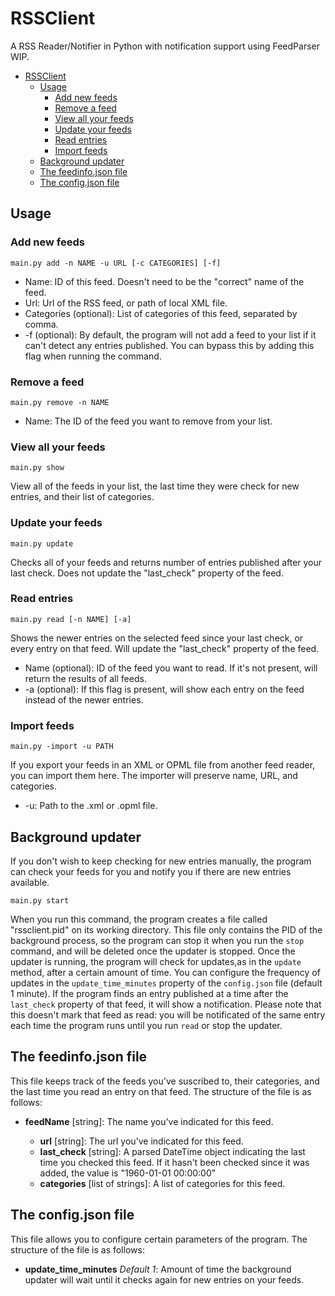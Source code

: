 # RSSClient
A RSS Reader/Notifier in Python with notification support using FeedParser
WIP.

- [RSSClient](#rssclient)
  - [Usage](#usage)
    - [Add new feeds](#add-new-feeds)
    - [Remove a feed](#remove-a-feed)
    - [View all your feeds](#view-all-your-feeds)
    - [Update your feeds](#update-your-feeds)
    - [Read entries](#read-entries)
    - [Import feeds](#import-feeds)
  - [Background updater](#background-updater)
  - [The feedinfo.json file](#the-feedinfojson-file)
  - [The config.json file](#the-configjson-file)

## Usage

### Add new feeds

    main.py add -n NAME -u URL [-c CATEGORIES] [-f]
  

 - Name: ID of this feed. Doesn't need to be the "correct" name of the feed.
 - Url: Url of the RSS feed, or path of local XML file.
 - Categories (optional): List of categories of this feed, separated by comma.
 - -f (optional): By default, the program will not add a feed to your list if it can't detect any entries published. You can bypass this by adding this flag when running the command.
### Remove a feed

    main.py remove -n NAME

 - Name: The ID of the feed you want to remove from your list.

### View all your feeds

    main.py show
View all of the feeds in your list, the last time they were check for new entries, and their list of categories.
### Update your feeds

    main.py update
Checks all of your feeds and returns number of entries published after your last check. Does not update the "last_check" property of the feed.
### Read entries

    main.py read [-n NAME] [-a]
Shows the newer entries on the selected feed since your last check, or every entry on that feed. Will update the "last_check" property of the feed.

 - Name (optional): ID of the feed you want to read. If it's not present, will return the results of all feeds.
 - -a (optional): If this flag is present, will show each entry on the feed instead of the newer entries.

### Import feeds

    main.py -import -u PATH
If you export your feeds in an XML or OPML file from another feed reader, you can import them here. The importer will preserve name, URL, and categories.

 - -u: Path to the .xml or .opml file.
## Background updater
If you don't wish to keep checking for new entries manually, the program can check your feeds for you and notify you if there are new entries available. 

    main.py start
When you run this command, the program creates a file called "rssclient.pid" on its working directory. This file only contains the PID of the background process, so the program can stop it when you run the `stop` command, and will be deleted once the updater is stopped.
Once the updater is running, the program will check for updates,as in the `update` method, after a certain amount of time. You can configure the frequency of updates in the `update_time_minutes` property of the `config.json` file (default 1 minute).
If the program finds an entry published at a time after the `last_check` property of that feed, it will show a notification. Please note that this doesn't mark that feed as read: you will be notificated of the same entry each time the program runs until you run `read` or stop the updater.
## The feedinfo.json file
This file keeps track of the feeds you've suscribed to, their categories, and the last time you read an entry on that feed.
The structure of the file is as follows:

 - **feedName** [string]: The name you've indicated for this feed.

	 - **url** [string]: The url you've indicated for this feed.
	 -  **last_check** [string]: A parsed DateTime object indicating the last time you 	checked this feed. If it hasn't been checked since it was added, the value is "1960-01-01 00:00:00"
	 - **categories** [list of strings]: A list of categories for this feed.

## The config.json file
This file allows you to configure certain parameters of the program.
The structure of the file is as follows:

 - **update_time_minutes** *Default 1*: Amount of time the background updater will wait until it checks again for new entries on your feeds.
